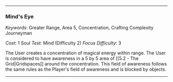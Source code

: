 ___

### Mind's Eye

*Keywords*: Greater Range, Area 5, Concentration, Crafting Complexity Journeyman

*Cost*: 1 Soul
*Test*: Mind (Difficulty 2)
*Focus Difficulty*: 3

The User creates a concentration of magical energy within range. The User is considered to have awareness in a 5 by 5 area of [[5.2 - The Grid|Gridspaces]] around the concentration. This field of awareness follows the same rules as the Player's field of awareness and is blocked by objects.

___